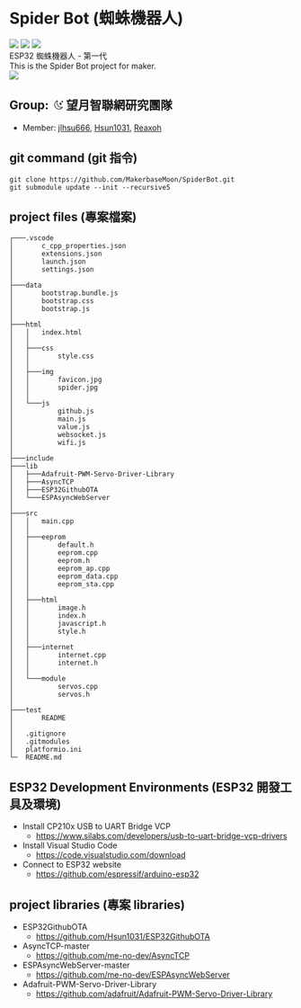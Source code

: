 # Spider Bot (蜘蛛機器人)
![](https://img.shields.io/badge/version-v0.2.0-blue) ![](https://img.shields.io/badge/platformIO%20core-6.1.5-orange) ![](https://img.shields.io/badge/Espressif%2032-5.1.1-green)<br>
ESP32 蜘蛛機器人 - 第一代 <br>
This is the Spider Bot project for maker. <br>
<img src="https://github.com/MakerbaseMoon/SpiderBot/releases/download/v0.0.1/spider.jpg"></img>

<h2>
    Group:&nbsp;
    <svg xmlns="http://www.w3.org/2000/svg" width="16" height="16" fill="currentColor" class="bi bi-moon-stars" viewBox="0 0 16 16">
        <path d="M6 .278a.768.768 0 0 1 .08.858 7.208 7.208 0 0 0-.878 3.46c0 4.021 3.278 7.277 7.318 7.277.527 0 1.04-.055 1.533-.16a.787.787 0 0 1 .81.316.733.733 0 0 1-.031.893A8.349 8.349 0 0 1 8.344 16C3.734 16 0 12.286 0 7.71 0 4.266 2.114 1.312 5.124.06A.752.752 0 0 1 6 .278zM4.858 1.311A7.269 7.269 0 0 0 1.025 7.71c0 4.02 3.279 7.276 7.319 7.276a7.316 7.316 0 0 0 5.205-2.162c-.337.042-.68.063-1.029.063-4.61 0-8.343-3.714-8.343-8.29 0-1.167.242-2.278.681-3.286z"/>
        <path d="M10.794 3.148a.217.217 0 0 1 .412 0l.387 1.162c.173.518.579.924 1.097 1.097l1.162.387a.217.217 0 0 1 0 .412l-1.162.387a1.734 1.734 0 0 0-1.097 1.097l-.387 1.162a.217.217 0 0 1-.412 0l-.387-1.162A1.734 1.734 0 0 0 9.31 6.593l-1.162-.387a.217.217 0 0 1 0-.412l1.162-.387a1.734 1.734 0 0 0 1.097-1.097l.387-1.162zM13.863.099a.145.145 0 0 1 .274 0l.258.774c.115.346.386.617.732.732l.774.258a.145.145 0 0 1 0 .274l-.774.258a1.156 1.156 0 0 0-.732.732l-.258.774a.145.145 0 0 1-.274 0l-.258-.774a1.156 1.156 0 0 0-.732-.732l-.774-.258a.145.145 0 0 1 0-.274l.774-.258c.346-.115.617-.386.732-.732L13.863.1z"/>
    </svg>
    望月智聯網研究團隊
</h2>

* Member: [jlhsu666](https://github.com/jlhsu666), [Hsun1031](https://github.com/Hsun1031), [Reaxoh](https://github.com/Reaxoh)

## git command (git 指令)

```
git clone https://github.com/MakerbaseMoon/SpiderBot.git
git submodule update --init --recursive5
``` 

## project files (專案檔案)

```
┌───.vscode
│       c_cpp_properties.json
│       extensions.json
│       launch.json
│       settings.json
│
├───data
│       bootstrap.bundle.js
│       bootstrap.css
│       bootstrap.js
│
├───html
│   │   index.html
│   │
│   ├───css
│   │       style.css
│   │
│   ├───img
│   │       favicon.jpg
│   │       spider.jpg
│   │
│   └───js
│           github.js
│           main.js
│           value.js
│           websocket.js
│           wifi.js
│
├───include
├───lib
│   ├───Adafruit-PWM-Servo-Driver-Library
│   ├───AsyncTCP
│   ├───ESP32GithubOTA
│   └───ESPAsyncWebServer
│
├───src
│   │   main.cpp
│   │
│   ├───eeprom
│   │       default.h
│   │       eeprom.cpp
│   │       eeprom.h
│   │       eeprom_ap.cpp
│   │       eeprom_data.cpp
│   │       eeprom_sta.cpp
│   │
│   ├───html
│   │       image.h
│   │       index.h
│   │       javascript.h
│   │       style.h
│   │
│   ├───internet
│   │       internet.cpp
│   │       internet.h
│   │
│   └───module
│           servos.cpp
│           servos.h
│
├───test
│       README
│
│   .gitignore
│   .gitmodules
│   platformio.ini
└─  README.md
```

## ESP32 Development Environments (ESP32 開發工具及環境)

* Install CP210x USB to UART Bridge VCP
  * <https://www.silabs.com/developers/usb-to-uart-bridge-vcp-drivers>
* Install Visual Studio Code
  * <https://code.visualstudio.com/download>
* Connect to ESP32 website
  * <https://github.com/espressif/arduino-esp32>

## project libraries (專案 libraries)
* ESP32GithubOTA
  * <https://github.com/Hsun1031/ESP32GithubOTA>
* AsyncTCP-master
  * <https://github.com/me-no-dev/AsyncTCP>
* ESPAsyncWebServer-master
  * <https://github.com/me-no-dev/ESPAsyncWebServer>
* Adafruit-PWM-Servo-Driver-Library
  * <https://github.com/adafruit/Adafruit-PWM-Servo-Driver-Library>
